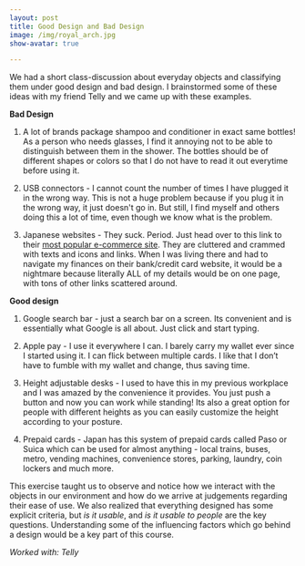 ```yaml
---
layout: post
title: Good Design and Bad Design
image: /img/royal_arch.jpg
show-avatar: true

---
```


We had a short class-discussion about everyday objects and classifying them under good design and bad design. I brainstormed some of these ideas with my friend Telly and we came up with these examples.

**Bad Design**

1. A lot of brands package shampoo and conditioner in exact same bottles! As a person who needs glasses, I find it annoying not to be able to distinguish between them in the shower. The bottles should be of different shapes or colors so that I do not have to read it out everytime before using it.

2. USB connectors - I cannot count the number of times I have plugged it in the wrong way. This is not a huge problem because if you plug it in the wrong way, it just doesn't go in. But still, I find myself and others doing this a lot of time, even though we know what is the problem.

3. Japanese websites - They suck. Period. Just head over to this link to their [most popular e-commerce site](https://www.rakuten.co.jp/). They are cluttered and crammed with texts and icons and links. When I was living there and had to navigate my finances on their bank/credit card website, it would be a nightmare because literally ALL of my details would be on one page, with tons of other links scattered around.

**Good design**

1. Google search bar - just a search bar on a screen. Its convenient and is essentially what Google is all about. Just click and start typing.

2. Apple pay - I use it everywhere I can. I barely carry my wallet ever since I started using it. I can flick between multiple cards. I like that I don’t have to fumble with my wallet and change, thus saving time.

3. Height adjustable desks - I used to have this in my previous workplace and I was amazed by the convenience it provides. You just push a button and now you can work while standing! Its also a great option for people with different heights as you can easily customize the height according to your posture.

4. Prepaid cards - Japan has this system of prepaid cards called Paso or Suica which can be used for almost anything - local trains, buses, metro, vending machines, convenience stores, parking, laundry, coin lockers and much more.

This exercise taught us to observe and notice how we interact with the objects in our environment and how do we arrive at judgements regarding their ease of use. We also realized that everything designed has some explicit criteria, but _is it usable_, and _is it usable to people_ are the key questions. Understanding some of the influencing factors which go behind a design would be a key part of this course.

_Worked with: Telly_
